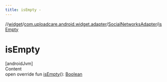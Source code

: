```yaml
---
title: isEmpty -
---
```

//[widget](../../index.md)/[com.uploadcare.android.widget.adapter](../index.md)/[SocialNetworksAdapter](index.md)/[isEmpty](is-empty.md)



# isEmpty  
[androidJvm]  
Content  
open override fun [isEmpty](is-empty.md)(): [Boolean](https://kotlinlang.org/api/latest/jvm/stdlib/kotlin/-boolean/index.html)  



